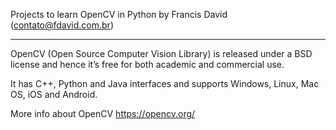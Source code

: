 Projects to learn OpenCV in Python
by Francis David (contato@fdavid.com.br)

---

OpenCV (Open Source Computer Vision Library) is released under a BSD license and hence it’s free for both academic and commercial use. 

It has C++, Python and Java interfaces and supports Windows, Linux, Mac OS, iOS and Android.

More info about OpenCV https://opencv.org/




